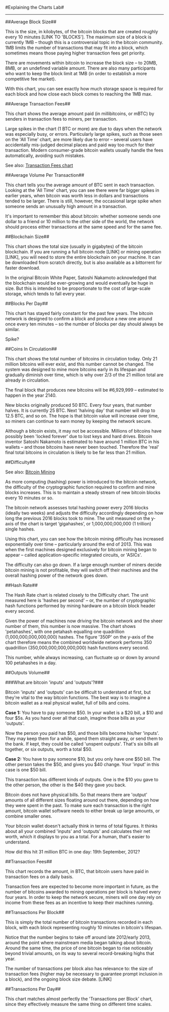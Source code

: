 #Explaining the Charts Lab#
* * *

##Average Block Size##

This is the size, in kilobytes, of the bitcoin blocks that are created roughly every 10 minutes [LINK TO 'BLOCKS']. The maximum size of a block is currently 1MB – though this is a controversial topic in the bitcoin community. 1MB limits the number of transactions that may fit into a block, which sometimes means those paying higher transaction fees get priority.

There are movements within bitcoin to increase the block size – to 20MB, 8MB, or an undefined variable amount. There are also many participants who want to keep the block limit at 1MB (in order to establish a more competitive fee market).

With this chart, you can see exactly how much storage space is required for each block and how close each block comes to reaching the 1MB max.


##Average Transaction Fees##

This chart shows the average amount paid (in millibitcoins, or mBTC) by senders in transaction fees to miners, per transaction.

Large spikes in the chart (1 BTC or more) are due to days when the network was especially busy, or errors. Particularly large spikes, such as those seen on the 'All Time' chart, are more likely due to error – several users have accidentally mis-judged decimal places and paid way too much for their transaction. Modern consumer-grade bitcoin wallets usually handle the fees automatically, avoiding such mistakes.

See also: [Transaction Fees chart]() 


##Average Volume Per Transaction##

This chart tells you the average amount of BTC sent in each transaction. Looking at the 'All Time' chart, you can see there were far bigger spikes in earlier years, when bitcoin was worth less in dollars and transactions tended to be larger. There is still, however, the occasional large spike when someone sends an unusually high amount in a transaction. 

It's important to remember this about bitcoin: whether someone sends one dollar to a friend or 10 million to the other side of the world, the network should process either transactions at the same speed and for the same fee. 


##Blockchain Size##

This chart shows the total size (usually in gigabytes) of the bitcoin blockchain. If you are running a full bitcoin node [LINK] or mining operation [LINK], you will need to store the entire blockchain on your machine. It can be downloaded from scratch directly, but is also available as a bittorrent for faster download. 

In the original Bitcoin White Paper, Satoshi Nakamoto acknowledged that the blockchain would be ever-growing and would eventually be huge in size. But this is intended to be proportionate to the cost of large-scale storage, which tends to fall every year.


##Blocks Per Day##

This chart has stayed fairly constant for the past few years. The bitcoin network is designed to confirm a block and produce a new one around once every ten minutes – so the number of blocks per day should always be similar.

Spike?


##Coins In Circulation##

This chart shows the total number of bitcoins in circulation today. Only 21 million bitcoins will ever exist, and this number cannot be changed. The system was designed to mine more bitcoins early in its lifespan and gradually diminish over time, which is why over 2/3 of the 21 million total are already in circulation.

The final block that produces new bitcoins will be #6,929,999 – estimated to happen in the year 2140.

New blocks originally produced 50 BTC. Every four years, that number halves. It is currently 25 BTC. Next 'halving day' that number will drop to 12.5 BTC, and so on. The hope is that bitcoin value will increase over time, so miners can continue to earn money by keeping the network secure.

Although a bitcoin exists, it may not be accessible. Millions of bitcoins have possibly been 'locked forever' due to lost keys and hard drives. Bitcoin inventor Satoshi Nakamoto is estimated to have around 1 million BTC in his wallets – and those bitcoins have never been touched. Therefore the 'real' final total bitcoins in circulation is likely to be far less than 21 million.


##Difficulty##

See also: [Bitcoin Mining](LINK)

As more computing (hashing) power is introduced to the bitcoin network, the difficulty of the cryptographic function required to confirm and mine blocks increases. This is to maintain a steady stream of new bitcoin blocks every 10 minutes or so. 

The bitcoin network assesses total hashing power every 2016 blocks (ideally two weeks) and adjusts the difficulty accordingly depending on how long the previous 2016 blocks took to mine. The unit measured on the y-axis of the chart is target ‘gigahashes’, or 1,000,000,000,000 (1 trillion) single hashes.

Using this chart, you can see how the bitcoin mining difficulty has increased exponentially over time – particularly around the end of 2013. This was when the first machines designed exclusively for bitcoin mining began to appear – called application-specific integrated circuits, or 'ASICs'.

The difficulty can also go down. If a large enough number of miners decide bitcoin mining is not profitable, they will switch off their machines and the overall hashing power of the network goes down.

##Hash Rate##

The Hash Rate chart is related closely to the Difficulty chart. The unit measured here is 'hashes per second' – or, the number of cryptographic hash functions performed by mining hardware on a bitcoin block header every second. 

Given the power of machines now driving the bitcoin network and the sheer number of them, this number is now massive. The chart shows 'petahashes', with one petahash equalling one quadrillion (1,000,000,000,000,000) hashes. The figure '350P' on the y-axis of the chart therefore means the combined worldwide network performs 350 quadrillion (350,000,000,000,000,000) hash functions every second.

This number, while always increasing, can fluctuate up or down by around 100 petahashes in a day.

##Outputs Volume##

###What are bitcoin 'inputs' and 'outputs'?###

Bitcoin 'inputs' and 'outputs' can be difficult to understand at first, but they're vital to the way bitcoin functions. The best way is to imagine a bitcoin wallet as a real physical wallet, full of bills and coins.

**Case 1:** You have to pay someone $50. In your wallet is a $20 bill, a $10 and four $5s. As you hand over all that cash, imagine those bills as your 'outputs'.

Now the person you paid has $50, and those bills become his/her 'inputs'. They may keep them for a while, spend them straight away, or send them to the bank. If kept, they could be called 'unspent outputs'. That's six bills all together, or six outputs, worth a total $50.

**Case 2:** You have to pay someone $10, but you only have one $50 bill. The other person takes the $50, and gives you $40 change. Your 'input' in this case is one $50 bill.

This transaction has different kinds of outputs. One is the $10 you gave to the other person, the other is the $40 they gave you back. 

Bitcoin does not have physical bills. So that means there are 'output' amounts of all different sizes floating around out there, depending on how they were spent in the past. To make sure each transaction is the right amount, bitcoin wallet software needs to either break up large amounts, or combine smaller ones. 

Your bitcoin wallet doesn't actually think in terms of total figures. It thinks about all your combined 'inputs' and 'outputs' and calculates their net worth, which it displays to you as a total. For a human, that's easier to understand.

How did this hit 31 million BTC in one day: 19th September, 2012?

##Transaction Fees##

This chart records the amount, in BTC, that bitcoin users have paid in transaction fees on a daily basis. 

Transaction fees are expected to become more important in future, as the number of bitcoins awarded to mining operations per block is halved every four years. In order to keep the network secure, miners will one day rely on income from these fees as an incentive to keep their machines running.

##Transactions Per Block##

This is simply the total number of bitcoin transactions recorded in each block, with each block representing roughly 10 minutes in bitcoin's lifespan.

Notice that the number begins to take off around late 2012/early 2013, around the point where mainstream media began talking about bitcoin. Around the same time, the price of one bitcoin began to rise noticeably beyond trivial amounts, on its way to several record-breaking highs that year.

The number of transactions per block also has relevance to: the size of transaction fees (higher may be necessary to guarantee prompt inclusion in a block), and the ongoing block size debate. [LINK]


##Transactions Per Day##

This chart matches almost perfectly the 'Transactions per Block' chart, since they effectively measure the same thing on different time scales. 





